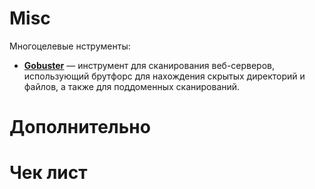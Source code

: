 # Misc
Многоцелевые нструменты:

- **[Gobuster](https://github.com/OJ/gobuster.git)** — инструмент для сканирования веб-серверов, использующий брутфорс для нахождения скрытых директорий и файлов, а также для поддоменных сканирований.

# Дополнительно

# Чек лист